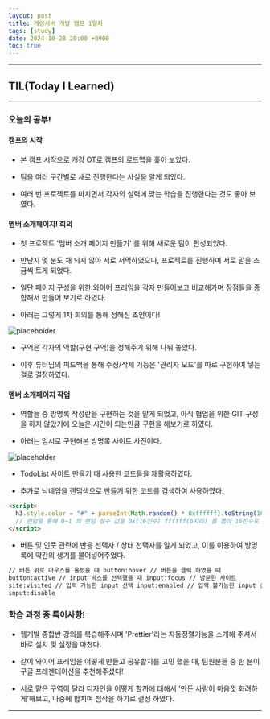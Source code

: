 ```yaml
---
layout: post
title: 게임서버 개발 캠프 1일차
tags: [study]
date: 2024-10-28 20:00 +0900
toc: true
---
```


---

## TIL(Today I Learned)

---

### 오늘의 공부!

#### 캠프의 시작

- 본 캠프 시작으로 개강 OT로 캠프의 로드맵을 훑어 보았다.

- 팀을 여러 구간별로 새로 진행한다는 사실을 알게 되었다.

- 여러 번 프로젝트를 마치면서 각자의 실력에 맞는 학습을 진행한다는 것도 좋아 보였다.

#### 멤버 소개페이지! 회의

- 첫 프로젝트 '멤버 소개 페이지 만들기' 를 위해 새로운 팀이 편성되었다.

- 만난지 몇 분도 채 되지 않아 서로 서먹하였으나, 프로젝트를 진행하며 서로 말을 조금씩 트게 되었다.

- 일단 페이지 구성을 위한 와이어 프레임을 각자 만들어보고 비교해가며 장점들을 종합해서 만들어 보기로 하였다.

- 아래는 그렇게 1차 회의를 통해 정해진 초안이다!

![placeholder](https://github.com/user-attachments/assets/65a1c8f3-f499-4274-9043-af2930ebe01e "Medium example image")

- 구역은 각자의 역할(구현 구역)을 정해주기 위해 나눠 놓았다.

- 이후 튜터님의 피드백을 통해 수정/삭제 기능은 '관리자 모드'를 따로 구현하여 넣는 걸로 결정하였다.

#### 멤버 소개페이지 작업

- 역할들 중 방명록 작성란을 구현하는 것을 맡게 되었고, 아직 협업을 위한 GIT 구성을 하지 않았기에 오늘은 시간이 되는만큼 구현을 해보기로 하였다.

- 아래는 임시로 구현해본 방명록 사이트 사진이다.

![placeholder](https://github.com/user-attachments/assets/c2938653-b713-4511-bd7c-c110b4f95772 "Medium example image")

- TodoList 사이트 만들기 때 사용한 코드들을 재활용하였다.

- 추가로 닉네임을 랜덤색으로 만들기 위한 코드를 검색하여 사용하였다.

```html
<script>
  h3.style.color = "#" + parseInt(Math.random() * 0xffffff).toString(16);
  // 랜덤을 통해 0~1 의 랜덤 실수 값을 0x(16진수) ffffff(6자리) 를 뽑아 16진수로 표현 => 컬러코드
</script>
```

- 버튼 및 인풋 관련에 반응 선택자 / 상태 선택자를 알게 되었고, 이를 이용하여 방명록에 약간의 생기를 불어넣어주었다.

```html
// 버튼 위로 마우스를 올렸을 때 button:hover // 버튼을 클릭 하였을 때
button:active // input 박스를 선택했을 때 input:focus // 방문한 사이트
site:visited // 입력 가능한 input 선택 input:enabled // 입력 불가능한 input 선택
input:disable
```

### 학습 과정 중 특이사항!

- 웹개발 종합반 강의를 복습해주시며 'Prettier'라는 자동정렬기능을 소개해 주셔서 바로 설치 및 설정을 마쳤다.

- 같이 와이어 프레임을 어떻게 만들고 공유할지를 고민 했을 때, 팀원분들 중 한 분이 구글 프레젠테이션을 추천해주셨다!

- 서로 맡은 구역이 달라 디자인을 어떻게 할까에 대해서 '만든 사람이 마음껏 화려하게'해보고, 나중에 합치며 첨삭을 하기로 결정 하였다.

---
